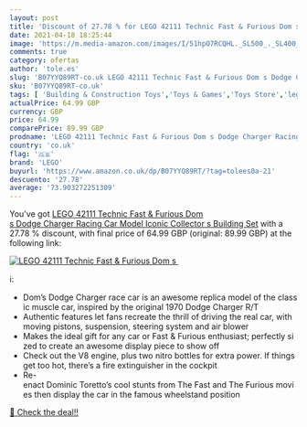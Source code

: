 ```yaml
---
layout: post
title: 'Discount of 27.78 % for LEGO 42111 Technic Fast & Furious Dom s '
date: 2021-04-18 18:25:44
image: 'https://m.media-amazon.com/images/I/51hpO7RCQHL._SL500_._SL400_.jpg'
comments: true
category: ofertas
author: 'tole.es'
slug: 'B07YYQ89RT-co.uk LEGO 42111 Technic Fast & Furious Dom s Dodge Charger...'
sku: 'B07YYQ89RT-co.uk'
tags: [ 'Building & Construction Toys','Toys & Games','Toys Store','lego', ]
actualPrice: 64.99 GBP
currency: GBP
price: 64.99
comparePrice: 89.99 GBP
prodname: 'LEGO 42111 Technic Fast & Furious Dom s Dodge Charger Racing Car Model Iconic Collector s Building Set'
country: 'co.uk'
flag: '🇬🇧'
brand: 'LEGO'
buyurl: 'https://www.amazon.co.uk/dp/B07YYQ89RT/?tag=tolees0a-21'
descuento: '27.78'
average: '73.903272251309'
---
```


You've got [LEGO 42111 Technic Fast & Furious Dom s Dodge Charger Racing Car Model Iconic Collector s Building Set](https://www.amazon.co.uk/dp/B07YYQ89RT/?tag=tolees0a-21) with a  27.78 % discount, with final price of 64.99 GBP (original: 89.99 GBP) at the following link:

[![LEGO 42111 Technic Fast & Furious Dom s ](https://m.media-amazon.com/images/I/51hpO7RCQHL._SL500_._SL400_.jpg)](https://www.amazon.co.uk/dp/B07YYQ89RT/?tag=tolees0a-21)

ℹ️:

- Dom’s Dodge Charger race car is an awesome replica model of the classic muscle car, inspired by the original 1970 Dodge Charger R/T
- Authentic features let fans recreate the thrill of driving the real car, with moving pistons, suspension, steering system and air blower
- Makes the ideal gift for any car or Fast & Furious enthusiast; perfectly sized to create an awesome display piece to show off
- Check out the V8 engine, plus two nitro bottles for extra power. If things get too hot, there’s a fire extinguisher in the cockpit
- Re-enact Dominic Toretto’s cool stunts from The Fast and The Furious movies then display the car in the famous wheelstand position

[🛒 Check the deal!!](https://www.amazon.co.uk/dp/B07YYQ89RT/?tag=tolees0a-21)
